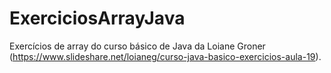 # ExerciciosArrayJava
Exercícios de array do curso básico de Java da Loiane Groner (https://www.slideshare.net/loianeg/curso-java-basico-exercicios-aula-19).
